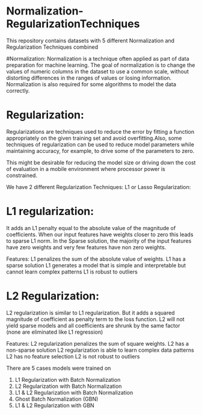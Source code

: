 # Normalization-RegularizationTechniques

This repository contains datasets with 5 different Normalization and Regularization Techniques combined

#Normalization:
Normalization is a technique often applied as part of data preparation for machine learning. The goal of normalization is to change the values of numeric columns in the dataset to use a common scale, without distorting differences in the ranges of values or losing information. Normalization is also required for some algorithms to model the data correctly.

# Regularization: 
Regularizations are techniques used to reduce the error by fitting a function appropriately on the given training set and avoid overfitting.Also, some techniques of regularization can be used to reduce model parameters while maintaining accuracy,
for example, to drive some of the parameters to zero.

This might be desirable for reducing the model size or driving
down the cost of evaluation in a mobile environment where processor power is constrained.

We have 2 different Regularization Techniques:
L1 or Lasso Regularization:
# L1 regularization:
It adds an L1 penalty equal to the absolute value of the magnitude of coefficients.
When our input features have weights closer to zero this leads to sparse L1 norm.
In the Sparse solution, the majority of the input features have zero weights and
very few features have non zero weights.

Features:
L1 penalizes the sum of the absolute value of weights.
L1 has a sparse solution
L1 generates a model that is simple and interpretable but cannot learn complex patterns
L1 is robust to outliers

# L2 Regularization:
L2 regularization is similar to L1 regularization.
But it adds a squared magnitude of coefficient as penalty term to the loss function.
L2 will not yield sparse models and all coefficients are shrunk by the same factor
(none are eliminated like L1 regression)

Features:
L2 regularization penalizes the sum of square weights.
L2 has a non-sparse solution
L2 regularization is able to learn complex data patterns
L2 has no feature selection
L2 is not robust to outliers


There are 5 cases models were trained on
1. L1 Regularization with Batch Normalization
2. L2 Regularization with Batch Normalization
3. L1 & L2 Regularization with Batch Normalization
4. Ghost Batch Normalization (GBN)
5. L1 & L2 Regularization with GBN
